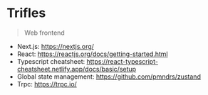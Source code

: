 # Trifles

> Web frontend

- Next.js: https://nextjs.org/
- React: https://reactjs.org/docs/getting-started.html
- Typescript cheatsheet: https://react-typescript-cheatsheet.netlify.app/docs/basic/setup
- Global state management: https://github.com/pmndrs/zustand
- Trpc: https://trpc.io/
